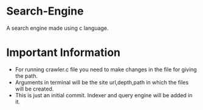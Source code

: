 # Search-Engine
A search engine made using c language.
# Important Information
- For running crawler.c file you need to make changes in the file for giving the path.
- Arguments in terminal will be the site url,depth,path in which the files will be created.
- This is just an initial commit. Indexer and query engine will be added in it.
